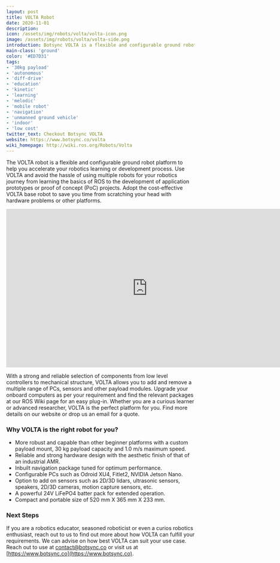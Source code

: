 ```yaml
---
layout: post
title: VOLTA Robot
date: 2020-11-01
description:
icon: /assets/img/robots/volta/volta-icon.png
image: /assets/img/robots/volta/volta-side.png
introduction: Botsync VOLTA is a flexible and configurable ground robot platform for a wide range of use-cases from learning ROS to developing advanced research projects. Use VOLTA robot as a plug-and-play solution for varying computational, payload and sensor requirements.
main-class: 'ground'
color: '#ED7D31'
tags:
- '30kg payload'
- 'autonomous'
- 'diff-drive'
- 'education'
- 'kinetic'
- 'learning'
- 'melodic'
- 'mobile robot'
- 'navigation'
- 'unmanned ground vehicle'
- 'indoor'
- 'low cost'
twitter_text: Checkout Botsync VOLTA
website: https://www.botsync.co/volta
wiki_homepage: http://wiki.ros.org/Robots/Volta
---
```


The VOLTA robot is a flexible and configurable ground robot platform to help you accelerate your robotics learning or development process. Use VOLTA and avoid the hassle of using multiple robots for your robotics journey from learning the basics of ROS to the development of application prototypes or proof of concept (PoC) projects. Adopt the cost-effective VOLTA base robot to save you time from scratching your head with hardware problems or other platforms.

<iframe width="754" height="424" src="https://www.youtube.com/embed/MlBdRtgq2Jo" frameborder="0" allow="accelerometer; autoplay; clipboard-write; encrypted-media; gyroscope; picture-in-picture" allowfullscreen></iframe>

With a strong and reliable selection of components from low level controllers to mechanical structure, VOLTA allows you to add and remove a multiple range of PCs, sensors and other payload modules. Upgrade your onboard computers as per your requirement and find the relevant packages at our ROS Wiki page for an easy plug-in. Whether you are a curious learner or advanced researcher, VOLTA is the perfect platform for you. Find more details on our website or drop us an email for a quote. 

### Why VOLTA is the right robot for you?
* More robust and capable than other beginner platforms with a custom payload mount, 30 kg payload capacity and 1.0 m/s maximum speed.
* Reliable and strong hardware design with the aesthetic finish of that of an industrial AMR.
* Inbuilt navigation package tuned for optimum performance.
* Configurable PCs such as Odroid XU4, Fitlet2, NVIDIA Jetson Nano.
* Option to add on sensors such as 2D/3D lidars, ultrasonic sensors, speakers, 2D/3D cameras, motion capture sensors, etc.
* A powerful 24V LiFePO4 batter pack for extended operation.
* Compact and portable size of 520 mm X 365 mm X 233 mm.

### Next Steps
If you are a robotics educator, seasoned roboticist or even a curios robotics enthusiast, reach out to us to find out more about how VOLTA can fulfill your requirements. We can advise on how best VOLTA can suit your use case. Reach out to use at [contact@botsync.co](mailto:contact@botsync.co) or visit us at [https://www.botsync.co](https://www.botsync.co).
